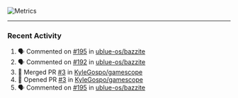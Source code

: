 ![Metrics](https://metrics.lecoq.io/KyleGospo?template=classic&base=header%2C%20activity%2C%20community%2C%20repositories%2C%20metadata&base.indepth=false&base.hireable=false&base.skip=false&config.timezone=America%2FLos_Angeles)

---
### Recent Activity
<!--START_SECTION:activity-->
1. 🗣 Commented on [#195](https://github.com/ublue-os/bazzite/issues/195#issuecomment-1694224754) in [ublue-os/bazzite](https://github.com/ublue-os/bazzite)
2. 🗣 Commented on [#192](https://github.com/ublue-os/bazzite/issues/192#issuecomment-1694207058) in [ublue-os/bazzite](https://github.com/ublue-os/bazzite)
3. 🎉 Merged PR [#3](https://github.com/KyleGospo/gamescope/pull/3) in [KyleGospo/gamescope](https://github.com/KyleGospo/gamescope)
4. 💪 Opened PR [#3](https://github.com/KyleGospo/gamescope/pull/3) in [KyleGospo/gamescope](https://github.com/KyleGospo/gamescope)
5. 🗣 Commented on [#195](https://github.com/ublue-os/bazzite/issues/195#issuecomment-1694149466) in [ublue-os/bazzite](https://github.com/ublue-os/bazzite)
<!--END_SECTION:activity-->
